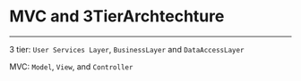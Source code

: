 # MVC and 3TierArchtechture
---

3 tier: ```User Services Layer```, ```BusinessLayer``` and ```DataAccessLayer```

MVC: ```Model```, ```View```, and ```Controller```
